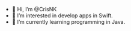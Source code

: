 - 👋 Hi, I’m @CrisNK
- 👀 I’m interested in develop apps in Swift.
- 🌱 I’m currently learning programming in Java.


<!---
- 💞️ I’m looking to collaborate on ...
- 📫 How to reach me ...
Chr1-s/Chr1-s is a ✨ special ✨ repository because its `README.md` (this file) appears on your GitHub profile.
You can click the Preview link to take a look at your changes.

--->
